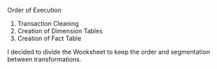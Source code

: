 Order of Execution

1. Transaction Cleaning
2. Creation of Dimension Tables
3. Creation of Fact Table

I decided to divide the Wooksheet to keep the order and segmentation between transformations. 
